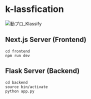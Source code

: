 # k-lassfication
![動プロ_Klassify](https://github.com/user-attachments/assets/00aa1bfb-f24c-426b-82b7-43d1b0f11d1f)



## Next.js Server (Frontend)
```
cd frontend
npm run dev
```

## Flask Server (Backend)
```
cd backend
source bin/activate
python app.py
```
